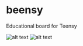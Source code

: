 # beensy
Educational board for Teensy

![alt text](https://github.com/jordiguerreroUAB/beensy/blob/master/Images/beensy.png=250x250)
![alt text](https://github.com/jordiguerreroUAB/beensy/blob/master/Images/Beensy_AerialV.png?raw=true)
